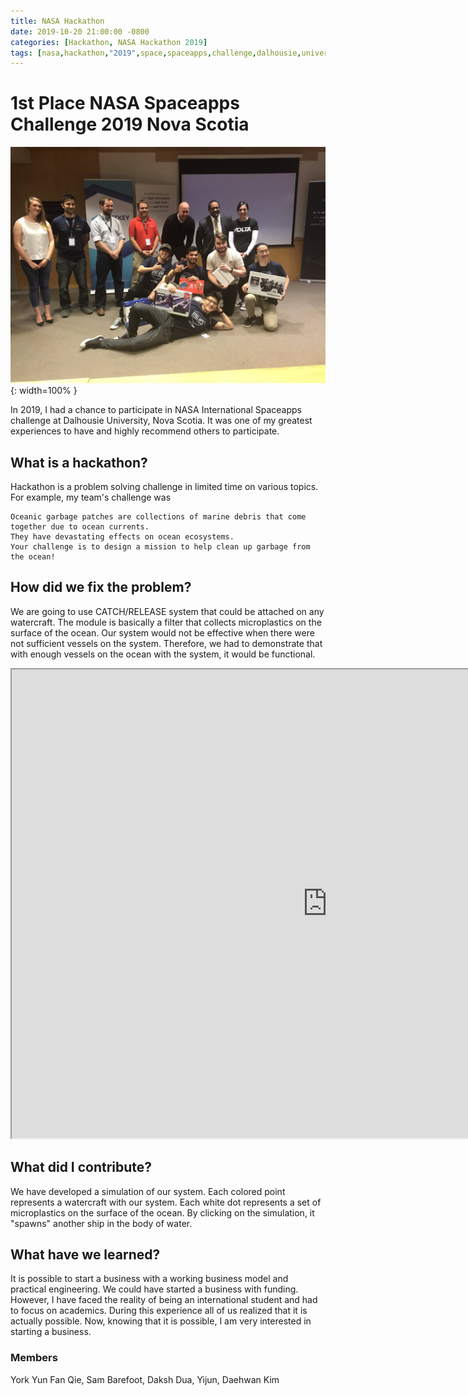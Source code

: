 ```yaml
---
title: NASA Hackathon
date: 2019-10-20 21:00:00 -0800
categories: [Hackathon, NASA Hackathon 2019]
tags: [nasa,hackathon,"2019",space,spaceapps,challenge,dalhousie,university,daehwan,kim,david]     # TAG names should always be lowercase
---
```


# 1st Place NASA Spaceapps Challenge 2019 Nova Scotia

![Desktop View](/assets/images/yearbook/image3.png){: width=100% }

In 2019, I had a chance to participate in NASA International Spaceapps challenge at Dalhousie University, Nova Scotia. It was one of my greatest experiences to have and highly recommend others to participate.

## What is a hackathon?

Hackathon is a problem solving challenge in limited time on various topics. For example, my team's challenge was

```
Oceanic garbage patches are collections of marine debris that come together due to ocean currents.
They have devastating effects on ocean ecosystems.
Your challenge is to design a mission to help clean up garbage from the ocean!
```

## How did we fix the problem?

We are going to use CATCH/RELEASE system that could be attached on any watercraft. The module is basically a filter that collects microplastics on the surface of the ocean. Our system would not be effective when there were not sufficient vessels on the system. Therefore, we had to demonstrate that with enough vessels on the ocean with the system, it would be functional.

<iframe src="https://editor.p5js.org/rlaeoghks112/full/Wf4_7bo1l" width="1010px" height="750px"></iframe>

## What did I contribute?

We have developed a simulation of our system. Each colored point represents a watercraft with our system. Each white dot represents a set of microplastics on the surface of the ocean. By clicking on the simulation, it "spawns" another ship in the body of water.

## What have we learned?

It is possible to start a business with a working business model and practical engineering. We could have started a business with funding. However, I have faced the reality of being an international student and had to focus on academics. During this experience all of us realized that it is actually possible. Now, knowing that it is possible, I am very interested in starting a business.

### Members
York Yun Fan Qie, Sam Barefoot, Daksh Dua, Yijun, Daehwan Kim


